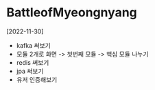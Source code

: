 # BattleofMyeongnyang
[2022-11-30]
- kafka 써보기
- 모듈 2개로 화면 -> 첫번째 모듈 -> 핵심 모듈 나누기
- redis 써보기
- jpa 써보기
- 유저 인증해보기

